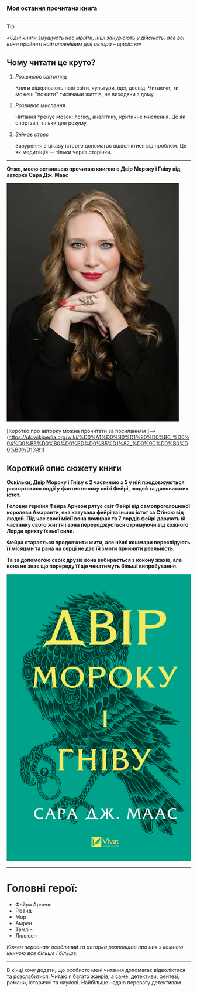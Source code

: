 ### Моя остання прочитана книга
---
> [!TIP]
_«Одні книги змушують нас мріяти, інші занурюють у дійсність, але всі вони пройняті найголовнішим для автора – щирістю»_

## Чому читати це круто?
1. *Розширює світогляд*

    Книги відкривають нові світи, культури, ідеї, досвід. Читаючи, ти можеш "пожити" тисячами життів, не виходячи з дому. 
1. *Розвиває мислення*

    Читання тренує мозок: логіку, аналітику, критичне мислення. Це як спортзал, тільки для розуму.
1. *Знімає стрес*

    Занурення в цікаву історію допомагає відволіктися від проблем. Це як медитація — тільки через сторінки.  

---
**Отже, моєю останньою прочитаю книгою є Двір Мороку і Гніву від авторки Сара Дж. Маас**

![](../init/img/1.webp)


[Коротко про авторку можна прочитати за посиланням ]--> (https://uk.wikipedia.org/wiki/%D0%A1%D0%B0%D1%80%D0%B0_%D0%94%D0%B6%D0%B0%D0%BD%D0%B5%D1%82_%D0%9C%D0%B0%D0%B0%D1%81)

## Короткий опис сюжету книги
**Оскільки, Двір Мороку і Гніву є 2 частиною з 5 у ній продовжуються розгортатися події у фантистиному світі Фейрі, людей та дивовижних істот.**

**Головна героїня Фейра Арчеон рятує світ Фейрі від самопроголошеної королеви Амаранти, яка катувала фейрі та інших істот за Стіною від людей.
Під час своєї місії вона помирає та 7 лордів фейрі дарують їй частинку свого життя і вона перероджується отримуючи від кожного Лорда крихту їхньої сили.**

**Фейра старається продовжити жити, але нічні кошмари переслідують її місяцми та рана на серці не дає їй змоги прийняти реальність.**

**Та за допомогою своїх друзів вона вибирається з кокону жахів, але вона не знає що поререду її ще чекатимуть більші випробування.** 

![](../init/img/2.png)

---
# Головні герої:
+ Фейра Арчеон 
+ Різанд 
+ Мор
+ Амрен 
+ Темлін 
+ Люсюєн 

*Кожен персонаж особливий та авторка розповідає про них з кожною книною все більше і більше.*

___

 В кінці хочу додати, що особисто мені читання допомагає відволіктися та розслабитися. Читаю я багато жанрів, а саме: детективи, фентезі, романи, історичні та наукові. Найбільше надаю перевагу детективам